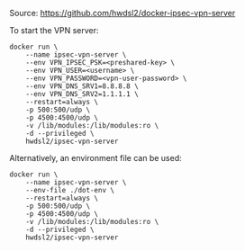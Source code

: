 Source:
https://github.com/hwdsl2/docker-ipsec-vpn-server

To start the VPN server:
```
docker run \
    --name ipsec-vpn-server \
    --env VPN_IPSEC_PSK=<preshared-key> \
    --env VPN_USER=<username> \
    --env VPN_PASSWORD=<vpn-user-password> \
    --env VPN_DNS_SRV1=8.8.8.8 \
    --env VPN_DNS_SRV2=1.1.1.1 \
    --restart=always \
    -p 500:500/udp \
    -p 4500:4500/udp \
    -v /lib/modules:/lib/modules:ro \
    -d --privileged \
    hwdsl2/ipsec-vpn-server
```

Alternatively, an environment file can be used:
```
docker run \
    --name ipsec-vpn-server \
    --env-file ./dot-env \
    --restart=always \
    -p 500:500/udp \
    -p 4500:4500/udp \
    -v /lib/modules:/lib/modules:ro \
    -d --privileged \
    hwdsl2/ipsec-vpn-server
```